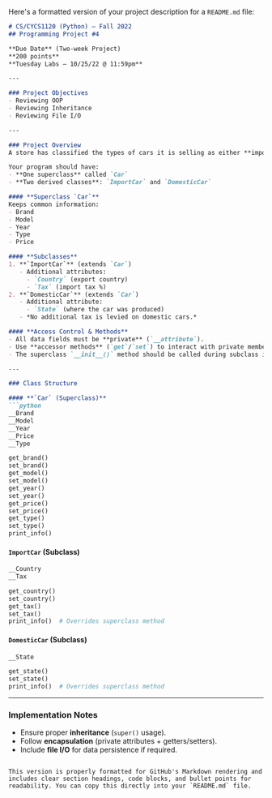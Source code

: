 Here's a formatted version of your project description for a `README.md` file:

```markdown
# CS/CYCS1120 (Python) – Fall 2022  
## Programming Project #4  

**Due Date** (Two-week Project)  
**200 points**  
**Tuesday Labs – 10/25/22 @ 11:59pm**  

---

### Project Objectives  
- Reviewing OOP  
- Reviewing Inheritance  
- Reviewing File I/O  

---

### Project Overview  
A store has classified the types of cars it is selling as either **imported cars** or **domestic cars**.  

Your program should have:  
- **One superclass** called `Car`  
- **Two derived classes**: `ImportCar` and `DomesticCar`  

#### **Superclass `Car`**  
Keeps common information:  
- Brand  
- Model  
- Year  
- Type  
- Price  

#### **Subclasses**  
1. **`ImportCar`** (extends `Car`)  
   - Additional attributes:  
     - `Country` (export country)  
     - `Tax` (import tax %)  
2. **`DomesticCar`** (extends `Car`)  
   - Additional attribute:  
     - `State` (where the car was produced)  
   - *No additional tax is levied on domestic cars.*  

#### **Access Control & Methods**  
- All data fields must be **private** (`__attribute`).  
- Use **accessor methods** (`get`/`set`) to interact with private members.  
- The superclass `__init__()` method should be called during subclass initialization.  

---

### Class Structure  

#### **`Car` (Superclass)**  
```python
__Brand  
__Model  
__Year  
__Price  
__Type  

get_brand()  
set_brand()  
get_model()  
set_model()  
get_year()  
set_year()  
get_price()  
set_price()  
get_type()  
set_type()  
print_info()  
```

#### **`ImportCar` (Subclass)**  
```python
__Country  
__Tax  

get_country()  
set_country()  
get_tax()  
set_tax()  
print_info()  # Overrides superclass method  
```

#### **`DomesticCar` (Subclass)**  
```python
__State  

get_state()  
set_state()  
print_info()  # Overrides superclass method  
```

---

### Implementation Notes  
- Ensure proper **inheritance** (`super()` usage).  
- Follow **encapsulation** (private attributes + getters/setters).  
- Include **file I/O** for data persistence if required.  
```

This version is properly formatted for GitHub's Markdown rendering and includes clear section headings, code blocks, and bullet points for readability. You can copy this directly into your `README.md` file.
